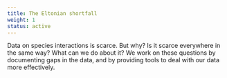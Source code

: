 ```yaml
---
title: The Eltonian shortfall
weight: 1
status: active
---
```


Data on species interactions is scarce. But why? Is it scarce everywhere in the same way? What can we do about it? We work on these questions by documenting gaps in the data, and by providing tools to deal with our data more effectively.

<!--more-->

